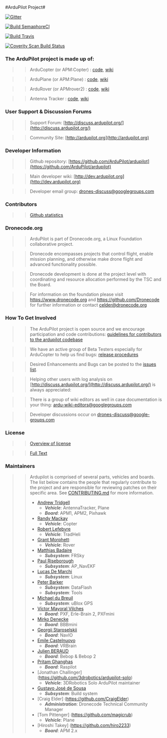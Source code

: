 #ArduPilot Project#

[![Gitter](https://badges.gitter.im/Join%20Chat.svg)](https://gitter.im/ArduPilot/ardupilot?utm_source=badge&utm_medium=badge&utm_campaign=pr-badge&utm_content=badge)

[![Build SemaphoreCI](https://semaphoreci.com/api/v1/projects/4d28a40d-b6a6-4bfb-9780-95d92aabb178/667563/badge.svg)](https://semaphoreci.com/diydrones/ardupilot)

[![Build Travis](https://travis-ci.org/ArduPilot/ardupilot.svg?branch=master)](https://travis-ci.org/ArduPilot/ardupilot)

[![Coverity Scan Build Status](https://scan.coverity.com/projects/5331/badge.svg)](https://scan.coverity.com/projects/diydrones-ardupilot)

### The ArduPilot project is made up of: ###
>>ArduCopter (or APM:Copter) : [code](https://github.com/ArduPilot/ardupilot/tree/master/ArduCopter), [wiki](http://ardupilot.org/copter/index.html)

>>ArduPlane (or APM:Plane) : [code](https://github.com/ArduPilot/ardupilot/tree/master/ArduPlane), [wiki](http://ardupilot.org/plane/index.html)

>>ArduRover (or APMrover2) : [code](https://github.com/ArduPilot/ardupilot/tree/master/APMrover2), [wiki](http://ardupilot.org/rover/index.html)

>>Antenna Tracker : [code](https://github.com/ArduPilot/ardupilot/tree/master/AntennaTracker), [wiki](http://ardupilot.org/antennatracker/index.html)

### User Support & Discussion Forums ###
>>Support Forum: [http://discuss.ardupilot.org/](http://discuss.ardupilot.org/)

>>Community Site: [http://ardupilot.org](http://ardupilot.org)

### Developer Information ###
>>Github repository: [https://github.com/ArduPilot/ardupilot](https://github.com/ArduPilot/ardupilot)

>>Main developer wiki: [http://dev.ardupilot.org](http://dev.ardupilot.org)

>>Developer email group: drones-discuss@googlegroups.com

### Contributors ###
>>[Github statistics](https://github.com/ArduPilot/ardupilot/graphs/contributors)

### Dronecode.org ###

>>ArduPilot is part of Dronecode.org, a Linux Foundation collaborative project.

>>Dronecode encompasses projects that control flight, enable mission planning, and otherwise make drone flight and advanced functionality possible.

>>Dronecode development is done at the project level with coordinating and resource allocation performed by the TSC and the Board.

>>For information on the foundation please visit https://www.dronecode.org and https://github.com/Dronecode for further information or contact celder@dronecode.org

### How To Get Involved ###
>>The ArduPilot project is open source and we encourage participation and code contributions: [guidelines for contributors to the ardupilot codebase](http://dev.ardupilot.org/wiki/guidelines-for-contributors-to-the-apm-codebase)

>>We have an active group of Beta Testers especially for ArduCopter to help us find bugs: [release procedures](http://dev.ardupilot.org/wiki/release-procedures)

>>Desired Enhancements and Bugs can be posted to the [issues list](https://github.com/ArduPilot/ardupilot/issues).

>>Helping other users with log analysis on [http://discuss.ardupilot.org/](http://discuss.ardupilot.org/) is always appreciated:

>>There is a group of wiki editors as well in case documentation is your thing: ardu-wiki-editors@googlegroups.com

>>Developer discussions occur on drones-discuss@google-groups.com

### License ###
>>[Overview of license](http://dev.ardupilot.com/wiki/license-gplv3)

>>[Full Text](https://github.com/ArduPilot/ardupilot/blob/master/COPYING.txt)

### Maintainers ###
>> Ardupilot is comprised of several parts, vehicles and boards. The list below
>> contains the people that regularly contribute to the project and are responsible
>> for reviewing patches on their specific area. See [CONTRIBUTING.md](.github/CONTRIBUTING.md)
>> for more information.
>>
>> - [Andrew Tridgell](https://github.com/tridge)
>>   - ***Vehicle***: AntennaTracker, Plane
>>   - ***Board***: APM1, APM2, Pixhawk
>> - [Randy Mackay](https://github.com/rmackay9)
>>   - ***Vehicle***: Copter
>> - [Robert Lefebvre](https://github.com/R-Lefebvre)
>>   - ***Vehicle***: TradHeli
>> - [Grant Morphett](https://github.com/gmorph):
>>   - ***Vehicle***: Rover
>> - [Matthias Badaire](https://github.com/badzz)
>>   - ***Subsystem***: FRSky
>> - [Paul Riseborough](https://github.com/priseborough)
>>   - ***Subsystem***: AP_NavEKF
>> - [Lucas De Marchi](https://github.com/lucasdemarchi)
>>   - ***Subsystem***: Linux
>> - [Peter Barker](https://github.com/peterbarker)
>>   - ***Subsystem***: DataFlash
>>   - ***Subsystem***: Tools
>> - [Michael du Breuil](https://github.com/WickedShell)
>>   - ***Subsystem***: uBlox GPS
>> - [Víctor Mayoral Vilches](https://github.com/vmayoral)
>>   - ***Board***: PXF, Erle-Brain 2, PXFmini
>> - [Mirko Denecke](https://github.com/mirkix)
>>   - ***Board***: BBBmini
>> - [Georgii Staroselskii](https://github.com/staroselskii)
>>   - ***Board***: NavIO
>> - [Emile Castelnuovo](https://github.com/emilecastelnuovo)
>>   - ***Board***: VRBrain
>> - [Julien BERAUD](https://github.com/jberaud)
>>   - ***Board***: Bebop & Bebop 2
>> - [Pritam Ghanghas](https://github.com/pritamghanghas)
>>   - ***Board***: Raspilot
>> - [Jonathan Challinger] (https://github.com/3drobotics/ardupilot-solo)
>>   - ***Vehicle***: 3DRobotics Solo ArduPilot maintainer
>> - [Gustavo José de Sousa](https://github.com/guludo)
>>   - ***Subsystem***: Build system
>> - [Craig Elder] (https://github.com/CraigElder)
>>   - ***Administration***: Dronecode Technical Community Manager
>> - [Tom Pittenger] (https://github.com/magicrub)
>>   - ***Vehicle***: Plane
>> - [Hiroshi Takey] (https://github.com/hiro2233)
>>   - ***Board***: APM 2.x
